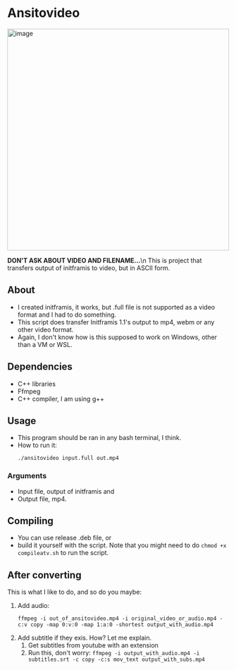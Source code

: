 # Ansitovideo
<img height="503" alt="image" src="https://github.com/user-attachments/assets/6a6e0f2e-2d1b-4e08-96da-aa88df41edb1" />

**DON'T ASK ABOUT VIDEO AND FILENAME...**\n
This is project that transfers output of initframis to video, but in ASCII form.
## About 
- I created initframis, it works, but .full file is not supported as a video format and I had to do something.
- This script does transfer Initframis 1.1's output to mp4, webm or any other video format.
- Again, I don't know how is this supposed to work on Windows, other than a VM or WSL.
## Dependencies
- C++ libraries
- Ffmpeg
- C++ compiler, I am using g++
## Usage
- This program should be ran in any bash terminal, I think.
- How to run it:
  ```
  ./ansitovideo input.full out.mp4
  ```
### Arguments
- Input file, output of initframis and
- Output file, mp4.
## Compiling
- You can use release .deb file, or
- build it yourself with the script. Note that you might need to do `chmod +x compileatv.sh` to run the script.
## After converting
This is what I like to do, and so do you maybe:
1. Add audio:
    ```
    ffmpeg -i out_of_ansitovideo.mp4 -i original_video_or_audio.mp4 -c:v copy -map 0:v:0 -map 1:a:0 -shortest output_with_audio.mp4
    ```
2. Add subtitle if they exis. How? Let me explain.
   1. Get subtitles from youtube with an extension
   2. Run this, don't worry: `ffmpeg -i output_with_audio.mp4 -i subtitles.srt -c copy -c:s mov_text output_with_subs.mp4`
